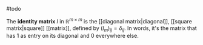 #todo 

The **identity matrix** $I$ in $\mathbb R^{m\times m}$ is the [[diagonal matrix|diagonal]], [[square matrix|square]] [[matrix]], defined by $(I_{m})_{ij}=\delta_{ij}$. In words, it's the matrix that has $1$ as entry on its diagonal and $0$ everywhere else.